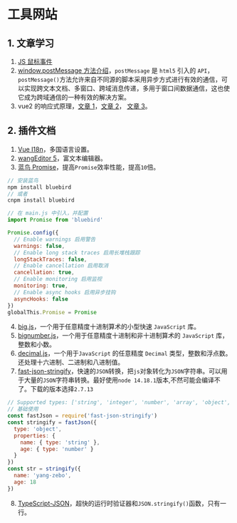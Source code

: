 # 工具网站

## 1. 文章学习

1. [JS 鼠标事件](http://c.biancheng.net/view/5944.html)
2. [window.postMessage 方法介绍](https://www.cnblogs.com/goloving/p/15381013.html)，`postMessage` 是 `html5` 引入的 `API`，`postMessage()`方法允许来自不同源的脚本采用异步方式进行有效的通信，可以实现跨文本文档、多窗口、跨域消息传递，多用于窗口间数据通信，这也使它成为跨域通信的一种有效的解决方案。
3. vue2 的响应式原理，[文章 1](https://juejin.cn/post/6932659815424458760)，[文章 2](https://juejin.cn/post/6973196579918315533)，
   [文章 3](https://blog.csdn.net/weixin_44972008/article/details/115922118)。

## 2. 插件文档

1. [Vue I18n](https://kazupon.github.io/vue-i18n/zh/)，多国语言设置。
2. [wangEditor 5](https://www.wangeditor.com/)，富文本编辑器。
3. [蓝鸟 Promise](http://bluebirdjs.com/docs/getting-started.html)，提高`Promise`效率性能，提高`10`倍。

```js
// 安装蓝鸟
npm install bluebird
// 或者
cnpm install bluebird

// 在 main.js 中引入，并配置
import Promise from 'bluebird'

Promise.config({
  // Enable warnings 启用警告
  warnings: false,
  // Enable long stack traces 启用长堆栈跟踪
  longStackTraces: false,
  // Enable cancellation 启用取消
  cancellation: true,
  // Enable monitoring 启用监视
  monitoring: true,
  // Enable async hooks 启用异步挂钩
  asyncHooks: false
})
globalThis.Promise = Promise
```

4. [big.js](https://www.npmjs.com/package/big-js)，一个用于任意精度十进制算术的小型快速 `JavaScript` 库。
5. [bignumber.js](https://github.com/MikeMcl/bignumber.js/)，一个用于任意精度十进制和非十进制算术的 `JavaScript` 库，整数和小数。
6. [decimal.js](https://www.npmjs.com/package/big-js)，一个用于`JavaScript` 的任意精度 `Decimal` 类型，整数和浮点数。还处理十六进制、二进制和八进制值。
7. [fast-json-stringify](https://www.npmjs.com/package/fast-json-stringify)，快速的`JSON`转换，把`js`对象转化为`JSON`字符串。可以用于大量的`JSON`字符串转换。最好使用`node 14.18.1`版本,不然可能会编译不了。下载的版本选择`2.7.13`

```js
// Supported types: ['string', 'integer', 'number', 'array', 'object', 'boolean', 'null']
// 基础使用
const fastJson = require('fast-json-stringify')
const stringify = fastJson({
  type: 'object',
  properties: {
    name: { type: 'string' },
    age: { type: 'number' }
  }
})
const str = stringify({
  name: 'yang-zebo',
  age: 18
})
```

8. [TypeScript-JSON](https://www.npmjs.com/package/typescript-json)，超快的运行时验证器和`JSON.stringify()`函数，只有一行。
